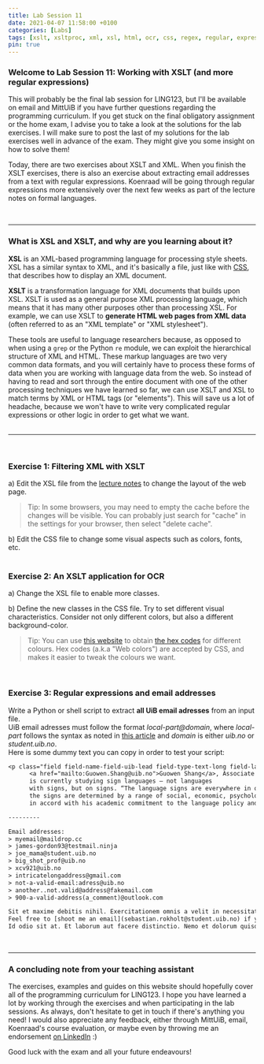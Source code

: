 ```yaml
---
title: Lab Session 11
date: 2021-04-07 11:58:00 +0100
categories: [Labs]
tags: [xslt, xsltproc, xml, xsl, html, ocr, css, regex, regular, expression, email, address, re, python, shell, script]
pin: true
---
```


### Welcome to Lab Session 11:  Working with XSLT (and more regular expressions)<br>

This will probably be the final lab session for LING123, but I'll be available on email and MittUiB if you have
further questions regarding the programming curriculum.
If you get stuck on the final obligatory assignment or the home exam,
I advise you to take a look at the solutions for the lab exercises. I will make sure to post the
last of my solutions for the lab exercises well in advance of the exam.
They might give you some insight on how to solve them! <br>

Today, there are two exercises about XSLT and XML. When you finish the XSLT exercises,
there is also an exercise about extracting email addresses from a text with regular expressions. Koenraad will
be going through regular expressions more extensively over the next few weeks as part of the lecture notes
on formal languages. <br>

<br>

---


### What is XSL and XSLT, and why are you learning about it?
**XSL** is an XML-based programming language for processing style sheets. XSL has a similar syntax to XML,
and it's basically a file, just like with [CSS](https://www.w3schools.com/Css/), that describes how to display an
XML document. <br>

**XSLT** is a transformation language for XML documents that builds upon XSL. XSLT is used as a general purpose
XML processing language, which means that it has many other purposes other than processing XSL.
For example, we can use XSLT to **generate HTML web pages from XML data** (often referred to as an "XML template" or
"XML stylesheet"). <br>

These tools are useful to language researchers because, as opposed to when using a `grep` or the Python `re` module,
we can exploit the hierarchical structure of XML and HTML. These markup languages are two very common data formats,
and you will certainly have to process these forms of data when you are working with language data from the web.
So instead of having to read and sort through the entire document with one of the other processing techniques we have
learned so far, we can use XSLT and XSL to match terms by XML or HTML tags (or "elements"). This will save us a lot of
headache, because we won't have to write very complicated regular expressions or other logic
in order to get what we want. <br>
<br>

---

<br>

### Exercise 1: Filtering XML with XSLT

a) Edit the XSL file from the
[lecture notes](https://lingkurs.h.uib.no/webroot/index.php?page=xml/sonnet&lang=en&course=ling123) to change the
layout of the web page. <br>
> Tip: In some browsers, you may need to empty the cache before the changes will be visible.
> You can probably just search for "cache" in the settings for your browser, then select "delete cache". <br>

b) Edit the CSS file to change some visual aspects such as colors, fonts, etc. <br>
<br>


### Exercise 2: An XSLT application for OCR
a) Change the XSL file to enable more classes. <br>

b) Define the new classes in the CSS file. Try to set different visual characteristics.
Consider not only different colors, but also a different background-color. <br>
> Tip: You can use [this website](https://www.color-hex.com/) to obtain
> [the hex codes](https://en.wikipedia.org/wiki/Web_colors) for different colours.
> Hex codes (a.k.a "Web colors") are accepted by CSS, and makes it easier to tweak the colours we want.

<br>


### Exercise 3: Regular expressions and email addresses
Write a Python or shell script to extract **all UiB email adresses** from an input file. <br>
UiB email adresses must follow the format *local-part@domain*, where *local-part* follows the syntax as noted in
[this article](https://en.wikipedia.org/wiki/Email_address#Local-part) and *domain* is either *uib.no*
or *student.uib.no*. <br>
Here is some dummy text you can copy in order to test your script: <br>
```txt
<p class="field field-name-field-uib-lead field-type-text-long field-label-hidden field-wrapper">
      <a href="mailto:Guowen.Shang@uib.no">Guowen Shang</a>, Associate Professor of Chinese language,
      is currently studying sign languages – not languages
      with signs, but on signs. “The language signs are everywhere in our environment, but the language choices on
      the signs are determined by a range of social, economic, psychological and political factors”. This inquiry is
      in accord with his academic commitment to the language policy and planning issues, especially in China.</p>

---------

Email addresses:
> myemail@maildrop.cc
> james-gordon93@testmail.ninja
> joe_mama@student.uib.no
> big_shot_prof@uib.no
> xcv921@uib.no
> intricatelongaddress@gmail.com
> not-a-valid-email:adress@uib.no
> another..not.valid@address@fakemail.com
> 900-a-valid-address(a_comment)@outlook.com

Sit et maxime debitis nihil. Exercitationem omnis a velit in necessitatibus.
Feel free to [shoot me an email](sebastian.rokholt@student.uib.no) if you need help with anything.
Id odio sit at. Et laborum aut facere distinctio. Nemo et dolorum quisquam esse quidem.
```

<br>

---


### A concluding note from your teaching assistant <br>
The exercises, examples and guides on this website should hopefully cover all of the programming curriculum for LING123.
I hope you have learned a lot by working through the exercises and when participating in the lab sessions.
As always, don't hesitate to get in touch if
there's anything you need! I would also appreciate any feedback, either through MittUiB, email, Koenraad's course
evaluation, or maybe even by throwing me an
endorsement [on LinkedIn](https://www.linkedin.com/in/sebastianrokholt/) :) <br>

Good luck with the exam and all your future endeavours!
